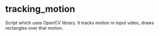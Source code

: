 # tracking_motion

Script which uses OpenCV library. It tracks motion in input video, draws rectangles over that motion.


